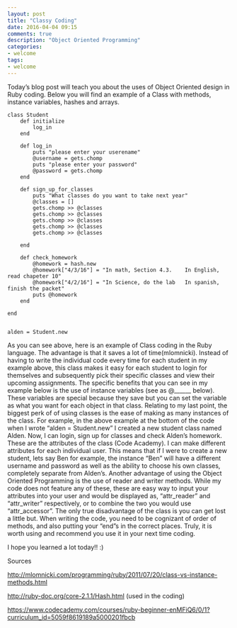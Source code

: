 ```yaml
---
layout: post
title: "Classy Coding"
date: 2016-04-04 09:15
comments: true
description: "Object Oriented Programming"
categories:
- welcome
tags:
- welcome
---
```



Today’s blog post will teach you about the uses of Object Oriented design in Ruby coding. Below you will find an example of a Class with methods, instance variables, hashes and arrays.

	class Student
		def initialize
			log_in
		end

		def log_in
			puts "please enter your userename"
			@username = gets.chomp
			puts "please enter your password"
			@password = gets.chomp
		end

		def sign_up_for_classes
			puts "What classes do you want to take next year"
			@classes = []
			gets.chomp >> @classes
			gets.chomp >> @classes
			gets.chomp >> @classes
			gets.chomp >> @classes
			gets.chomp >> @classes

		end

		def check_homework
			@homework = hash.new
			@homework["4/3/16"] = "In math, Section 4.3.    In English, read chapeter 10"
			@homework["4/2/16"] = "In Science, do the lab   In spanish, finish the packet"
			puts @homework
		end

	end


	alden = Student.new


As you can see above, here is an example of Class coding in the Ruby language. The advantage is that it saves a lot of time(mlomnicki). Instead of having to write the individual code every time for each student in my example above, this class makes it easy for each student to login for themselves and subsequently pick their specific classes and view their upcoming assignments. The specific benefits that you can see in my example below is the use of instance variables (see as @______ below). These variables are special because they save but you can set the variable as what you want for each object in that class. Relating to my last point, the biggest perk of of using classes is the ease of making as many instances of the class. For example, in the above example at the bottom of the code when I wrote “alden = Student.new” I created a new student class named Alden. Now, I can login, sign up for classes and check Alden’s homework. These are the attributes of the class (Code Academy). I can make different attributes for each individual user. This means that if I were to create a new student, lets say Ben for example, the instance “Ben” will have a different username and password as well as the ability to choose his own classes, completely separate from Alden’s. Another advantage of using the Object Oriented Programming is the use of reader and writer methods. While my code does not feature any of these, these are easy way to input your attributes into your user and would be displayed as, “attr_reader” and “attr_writer” respectively, or to combine the two you would use “attr_accessor”. The only true disadvantage of the class is you can get lost a little but. When writing the code, you need to be cognizant of order of methods, and also putting your “end”s in the correct places. Truly, it is worth using and recommend you use it in your next time coding.

I hope you learned a lot today!! :)

Sources

http://mlomnicki.com/programming/ruby/2011/07/20/class-vs-instance-methods.html

http://ruby-doc.org/core-2.1.1/Hash.html (used in the coding)

https://www.codecademy.com/courses/ruby-beginner-enMFiQ6/0/1?curriculum_id=5059f8619189a5000201fbcb

